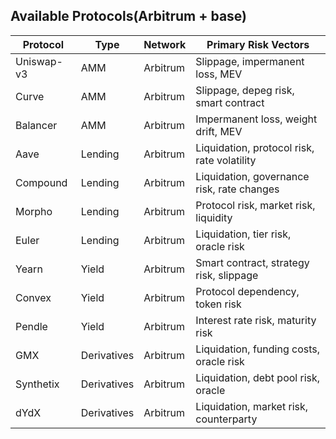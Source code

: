 ## Available Protocols(Arbitrum + base)

| Protocol   | Type        | Network  | Primary Risk Vectors                        |
| ---------- | ----------- | -------- | ------------------------------------------- |
| Uniswap-v3 | AMM         | Arbitrum | Slippage, impermanent loss, MEV             |
| Curve      | AMM         | Arbitrum | Slippage, depeg risk, smart contract        |
| Balancer   | AMM         | Arbitrum | Impermanent loss, weight drift, MEV         |
| Aave       | Lending     | Arbitrum | Liquidation, protocol risk, rate volatility |
| Compound   | Lending     | Arbitrum | Liquidation, governance risk, rate changes  |
| Morpho     | Lending     | Arbitrum | Protocol risk, market risk, liquidity       |
| Euler      | Lending     | Arbitrum | Liquidation, tier risk, oracle risk         |
| Yearn      | Yield       | Arbitrum | Smart contract, strategy risk, slippage     |
| Convex     | Yield       | Arbitrum | Protocol dependency, token risk             |
| Pendle     | Yield       | Arbitrum | Interest rate risk, maturity risk           |
| GMX        | Derivatives | Arbitrum | Liquidation, funding costs, oracle risk     |
| Synthetix  | Derivatives | Arbitrum | Liquidation, debt pool risk, oracle         |
| dYdX       | Derivatives | Arbitrum | Liquidation, market risk, counterparty      |
